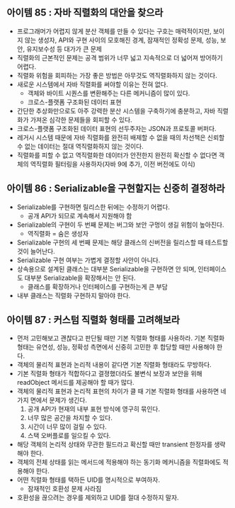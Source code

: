 ## 아이템 85 : 자바 직렬화의 대안을 찾으라
- 프로그래머가 어렵지 않게 분산 객체를 만들 수 있다는 구호는 매력적이지만, 보이지 않는 생성자, API와 구현 사이의 모호해진 경계, 잠재적인 정확성 문제, 성능, 보안, 유지보수성 등 대가가 큰 문제
- 직렬화의 근본적인 문제는 공격 범위가 너무 넓고 지속적으로 더 넓어져 방어하기 어렵다.
- 직렬화 위험을 회피하는 가장 좋은 방법은 아무것도 역직렬화하지 않는 것이다.
- 새로운 시스템에서 자바 직렬화를 써야할 이유는 전혀 없다.
	- 객체와 바이트 시퀀스를 변환해주는 다른 메커니즘이 많이 있다.
	- 크로스-플랫폼 구조화된 데이터 표현
- 간단한 추상화만으로도 아주 강력한 분산 시스템을 구축하기에 충분하고, 자바 직렬화가 가져온 심각한 문제들을 회피할 수 있다.
- 크로스-플랫폼 구조화된 데이터 표현의 선두주자는 JSON과 프로토콜 버퍼다.
- 레거시 시스템 때문에 자바 직렬화를 완전히 배제할 수 없을 때의 차선책은 신뢰할 수 없는 데이터는 절대 역직렬화하지 않는 것이다.
- 직렬화를 피할 수 없고 역직렬화한 데이터가 안전한지 완전히 확신할 수 없다면 객체의 역직렬화 필터링을 사용하자(자바 9에 추가, 이전 버전에도 이식)

## 아이템 86 : Serializable을 구현할지는 신중히 결정하라
- Serializable를 구현하면 릴리스한 뒤에는 수정하기 어렵다.
	- 공개 API가 되므로 계속해서 지원해야 함
- Serializable의 구현이 두 번째 문제는 버그와 보안 구멍이 생길 위험이 높아진다.
	- 역직렬화 = 숨은 생성자
- Serializable 구현의 세 번째 문제는 해당 클래스의 신버전을 릴리스할 때 테스트할 것이 늘어난다.
- Serializable 구현 여부는 가볍게 결정할 사안이 아니다.
- 상속용으로 설계된 클래스는 대부분 Serializable을 구현하면 안 되며, 인터페이스도 대부분 Serializable을 확장해서는 안 된다.
	- 클래스를 확장하거나 인터페이스를 구현하는게 큰 부담
- 내부 클래스는 직렬화 구현하지 말아야 한다.

## 아이템 87 : 커스텀 직렬화 형태를 고려해보라
- 먼저 고민해보고 괜찮다고 판단될 때만 기본 직렬화 형태를 사용하라. 기본 직렬화 형태는 유연성, 성능, 정확성 측면에서 신중히 고민한 후 합당할 때만 사용해야 한다.
- 객체의 물리적 표현과 논리적 내용이 같다면 기본 직렬화 형태라도 무방하다.
- 기본 직렬화 형태가 적합하다고 결졍했더라도 불변식 보장과 보안을 위해 readObject 메서드를 제공해야 할 때가 많다.
- 객체의 물리적 표현과 논리적 표현의 차이가 클 때 기본 직렬화 형태를 사용하면 네 가지 면에서 문제가 생긴다.
	1. 공개 API가 현재의 내부 표현 방식에 영구히 묶인다.
	2. 너무 많은 공간을 차지할 수 있다.
	3. 시간이 너무 많이 걸릴 수 있다.
	4. 스택 오버플로를 일으킬 수 있다.
- 해당 객체의 논리적 상태와 무관한 필드라고 확신할 때만 transient 한정자를 생략해야 한다.
- 객체의 전체 상태를 읽는 메서드에 적용해야 하는 동기화 메커니즘을 직렬화에도 적용해야 한다.
- 어떤 직렬화 형태를 택하든 UID를 명시적으로 부여하자.
	- 잠재적인 호환성 문제 사라짐
- 호환성을 끊으려는 경우를 제외하고 UID를 절대 수정하지 말자.